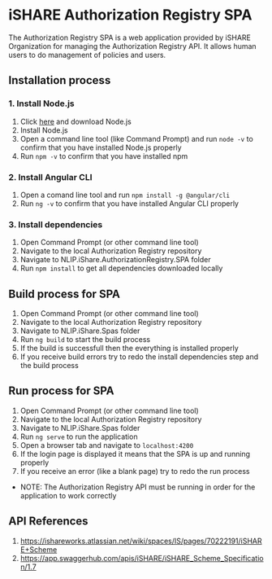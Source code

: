 # iSHARE Authorization Registry SPA

The Authorization Registry SPA is a web application provided by iSHARE Organization for managing the Authorization Registry API.
It allows human users to do management of policies and users.

## Installation process

### 1. Install Node.js

1. Click [here](https://nodejs.org/en/) and download Node.js
2. Install Node.js
3. Open a command line tool (like Command Prompt) and run `node -v` to confirm that you have installed Node.js properly
4. Run `npm -v` to confirm that you have installed npm

### 2. Install Angular CLI
1. Open a comand line tool and run `npm install -g @angular/cli`
2. Run `ng -v` to confirm that you have installed Angular CLI properly

### 3. Install dependencies

1. Open Command Prompt (or other command line tool)
2. Navigate to the local Authorization Registry repository
3. Navigate to NLIP.iShare.AuthorizationRegistry.SPA folder
4. Run `npm install` to get all dependencies downloaded locally

## Build process for SPA
1. Open Command Prompt (or other command line tool)
2. Navigate to the local Authorization Registry repository
3. Navigate to NLIP.iShare.Spas folder
4. Run `ng build` to start the build process
5. If the build is successfull then the everything is installed properly
6. If you receive build errors try to redo the install dependencies step and the build process

## Run process for SPA
1. Open Command Prompt (or other command line tool)
2. Navigate to the local Authorization Registry repository
3. Navigate to NLIP.iShare.Spas folder
4. Run `ng serve` to run the application
5. Open a browser tab and navigate to `localhost:4200`
6. If the login page is displayed it means that the SPA is up and running properly
7. If you receive an error (like a blank page) try to redo the run process  
* NOTE: The Authorization Registry API must be running in order for the application to work correctly

## API References
1. https://ishareworks.atlassian.net/wiki/spaces/IS/pages/70222191/iSHARE+Scheme
2. https://app.swaggerhub.com/apis/iSHARE/iSHARE_Scheme_Specification/1.7